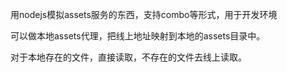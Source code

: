 用nodejs模拟assets服务的东西，支持combo等形式，用于开发环境

可以做本地assets代理，把线上地址映射到本地的assets目录中。

对于本地存在的文件，直接读取，不存在的文件去线上读取。